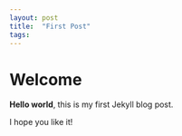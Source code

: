 ```yaml
---
layout: post
title:  "First Post"
tags: 
---
```


# Welcome

**Hello world**, this is my first Jekyll blog post.

I hope you like it!


